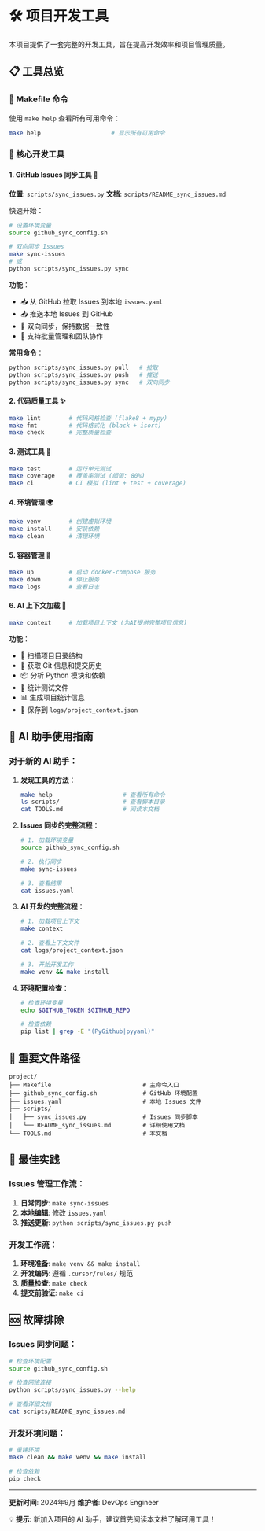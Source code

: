 # 🛠️ 项目开发工具

本项目提供了一套完整的开发工具，旨在提高开发效率和项目管理质量。

## 📋 工具总览

### 🔧 Makefile 命令
使用 `make help` 查看所有可用命令：

```bash
make help                    # 显示所有可用命令
```

### 🎯 核心开发工具

#### 1. **GitHub Issues 同步工具** 🔄
**位置**: `scripts/sync_issues.py`
**文档**: `scripts/README_sync_issues.md`

快速开始：
```bash
# 设置环境变量
source github_sync_config.sh

# 双向同步 Issues
make sync-issues
# 或
python scripts/sync_issues.py sync
```

**功能**：
- 📥 从 GitHub 拉取 Issues 到本地 `issues.yaml`
- 📤 推送本地 Issues 到 GitHub
- 🔄 双向同步，保持数据一致性
- 📝 支持批量管理和团队协作

**常用命令**：
```bash
python scripts/sync_issues.py pull   # 拉取
python scripts/sync_issues.py push   # 推送
python scripts/sync_issues.py sync   # 双向同步
```

#### 2. **代码质量工具** ✨
```bash
make lint        # 代码风格检查 (flake8 + mypy)
make fmt         # 代码格式化 (black + isort)
make check       # 完整质量检查
```

#### 3. **测试工具** 🧪
```bash
make test        # 运行单元测试
make coverage    # 覆盖率测试 (阈值: 80%)
make ci          # CI 模拟 (lint + test + coverage)
```

#### 4. **环境管理** 🌍
```bash
make venv        # 创建虚拟环境
make install     # 安装依赖
make clean       # 清理环境
```

#### 5. **容器管理** 🐳
```bash
make up          # 启动 docker-compose 服务
make down        # 停止服务
make logs        # 查看日志
```

#### 6. **AI 上下文加载** 🤖
```bash
make context     # 加载项目上下文 (为AI提供完整项目信息)
```

**功能**：
- 📁 扫描项目目录结构
- 🌿 获取 Git 信息和提交历史
- 📦 分析 Python 模块和依赖
- 🧪 统计测试文件
- 📊 生成项目统计信息
- 💾 保存到 `logs/project_context.json`

## 🚀 AI 助手使用指南

### 对于新的 AI 助手：

1. **发现工具的方法**：
   ```bash
   make help                    # 查看所有命令
   ls scripts/                  # 查看脚本目录
   cat TOOLS.md                 # 阅读本文档
   ```

2. **Issues 同步的完整流程**：
   ```bash
   # 1. 加载环境变量
   source github_sync_config.sh

   # 2. 执行同步
   make sync-issues

   # 3. 查看结果
   cat issues.yaml
   ```

3. **AI 开发的完整流程**：
   ```bash
   # 1. 加载项目上下文
   make context

   # 2. 查看上下文文件
   cat logs/project_context.json

   # 3. 开始开发工作
   make venv && make install
   ```

3. **环境配置检查**：
   ```bash
   # 检查环境变量
   echo $GITHUB_TOKEN $GITHUB_REPO

   # 检查依赖
   pip list | grep -E "(PyGithub|pyyaml)"
   ```

## 📁 重要文件路径

```
project/
├── Makefile                          # 主命令入口
├── github_sync_config.sh             # GitHub 环境配置
├── issues.yaml                       # 本地 Issues 文件
├── scripts/
│   ├── sync_issues.py                # Issues 同步脚本
│   └── README_sync_issues.md         # 详细使用文档
└── TOOLS.md                          # 本文档
```

## 🎯 最佳实践

### Issues 管理工作流：
1. **日常同步**: `make sync-issues`
2. **本地编辑**: 修改 `issues.yaml`
3. **推送更新**: `python scripts/sync_issues.py push`

### 开发工作流：
1. **环境准备**: `make venv && make install`
2. **开发编码**: 遵循 `.cursor/rules/` 规范
3. **质量检查**: `make check`
4. **提交前验证**: `make ci`

## 🆘 故障排除

### Issues 同步问题：
```bash
# 检查环境配置
source github_sync_config.sh

# 检查网络连接
python scripts/sync_issues.py --help

# 查看详细文档
cat scripts/README_sync_issues.md
```

### 开发环境问题：
```bash
# 重建环境
make clean && make venv && make install

# 检查依赖
pip check
```

---

**更新时间**: 2024年9月
**维护者**: DevOps Engineer

💡 **提示**: 新加入项目的 AI 助手，建议首先阅读本文档了解可用工具！
